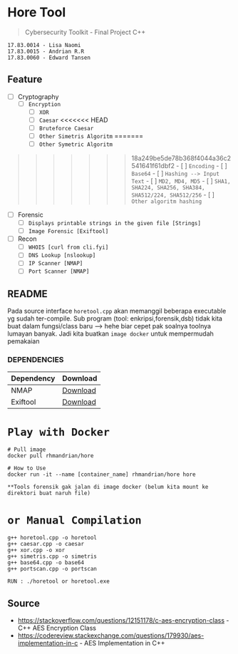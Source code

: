 # Hore Tool 
> Cybersecurity Toolkit - Final Project C++
```
17.83.0014 - Lisa Naomi
17.83.0015 - Andrian R.R
17.83.0060 - Edward Tansen
```

## Feature
- [ ] Cryptography
    - [ ] `Encryption`
        - [ ] `XOR`
        - [ ] `Caesar`
<<<<<<< HEAD
        - [ ] `Bruteforce Caesar`
        - [ ] `Other Simetris Algoritm`
=======
        - [ ] `Other Symetric Algoritm`
>>>>>>> 18a249be5de78b368f4044a36c2541641f61dbf2
    - [ ] `Encoding` 
        - [ ] `Base64`
    - [ ] `Hashing --> Input Text` 
        - [ ] `MD2, MD4, MD5`
        - [ ] `SHA1, SHA224, SHA256, SHA384, SHA512/224, SHA512/256`
        - [ ] `Other algoritm hashing`
- [ ] Forensic
    - [ ] `Displays printable strings in the given file [Strings]`
    - [ ] `Image Forensic [Exiftool]`
- [ ] Recon
    - [ ] `WHOIS [curl from cli.fyi]` 
    - [ ] `DNS Lookup [nslookup]`
    - [ ] `IP Scanner [NMAP]`
    - [ ] `Port Scanner [NMAP]`

## README
Pada source interface `horetool.cpp` akan memanggil beberapa executable yg sudah ter-compile. Sub program (tool: enkripsi,forensik,dsb) tidak kita buat dalam fungsi/class baru --> hehe biar cepet pak soalnya toolnya lumayan banyak.
Jadi kita buatkan `image docker` untuk mempermudah pemakaian

### DEPENDENCIES
Dependency  |  Download
----  |  ----
NMAP | [Download](https://nmap.org/download.html) 
Exiftool | [Download](https://www.sno.phy.queensu.ca/~phil/exiftool/) 

# `Play with Docker`

```
# Pull image
docker pull rhmandrian/hore

# How to Use
docker run -it --name [container_name] rhmandrian/hore hore

**Tools forensik gak jalan di image docker (belum kita mount ke direktori buat naruh file)
```

# `or Manual Compilation`

```
g++ horetool.cpp -o horetool
g++ caesar.cpp -o caesar
g++ xor.cpp -o xor
g++ simetris.cpp -o simetris
g++ base64.cpp -o base64
g++ portscan.cpp -o portscan

RUN : ./horetool or horetool.exe
```

## Source
* https://stackoverflow.com/questions/12151178/c-aes-encryption-class - C++ AES Encryption Class 
* https://codereview.stackexchange.com/questions/179930/aes-implementation-in-c - AES Implementation in C++
